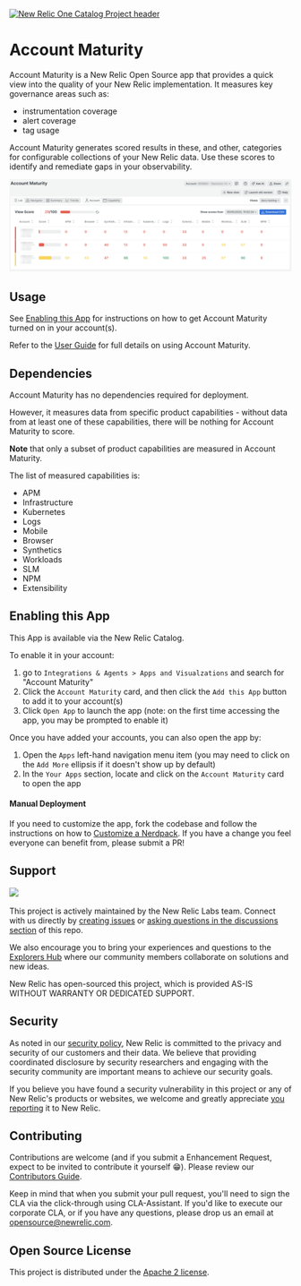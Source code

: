 [![New Relic One Catalog Project header](https://github.com/newrelic/opensource-website/raw/master/src/images/categories/New_Relic_One_Catalog_Project.png)](https://opensource.newrelic.com/oss-category/#new-relic-one-catalog-project)

# Account Maturity

Account Maturity is a New Relic Open Source app that provides a quick view into the quality of your New Relic implementation. It measures key governance areas such as:

- instrumentation coverage
- alert coverage
- tag usage

Account Maturity generates scored results in these, and other, categories for configurable collections of your New Relic data. Use these scores to identify and remediate gaps in your observability.

![Screenshot of Account Maturity main view](docs/guide/screenshots/am-view-summary.png)

## Usage

See [Enabling this App](#enable) for instructions on how to get Account Maturity turned on in your account(s).

Refer to the [User Guide](docs/guide/index.md) for full details on using Account Maturity.

## Dependencies

Account Maturity has no dependencies required for deployment.

However, it measures data from specific product capabilities - without data from at least one of these capabilities, there will be nothing for Account Maturity to score.

**Note** that only a subset of product capabilities are measured in Account Maturity.

The list of measured capabilities is:
- APM
- Infrastructure
- Kubernetes
- Logs
- Mobile
- Browser
- Synthetics
- Workloads
- SLM
- NPM
- Extensibility

## <a id="enable"></a>Enabling this App

This App is available via the New Relic Catalog. 

To enable it in your account:

1. go to `Integrations & Agents > Apps and Visualzations` and search for "Account Maturity"
2. Click the `Account Maturity` card, and then click the `Add this App` button to add it to your account(s)
3. Click `Open App` to launch the app (note: on the first time accessing the app, you may be prompted to enable it)

Once you have added your accounts, you can also open the app by:

1. Open the `Apps` left-hand navigation menu item (you may need to click on the `Add More` ellipsis if it doesn't show up by default)
2. In the `Your Apps` section, locate and click on the `Account Maturity` card to open the app

#### Manual Deployment

If you need to customize the app, fork the codebase and follow the instructions on how to [Customize a Nerdpack](https://docs.newrelic.com/docs/new-relic-solutions/tutorials/customize-nerdpacks/). If you have a change you feel everyone can benefit from, please submit a PR!

## Support

<a href="https://github.com/newrelic?q=nrlabs-viz&amp;type=all&amp;language=&amp;sort="><img src="https://user-images.githubusercontent.com/1786630/214122263-7a5795f6-f4e3-4aa0-b3f5-2f27aff16098.png" height=50 /></a>

This project is actively maintained by the New Relic Labs team. Connect with us directly by [creating issues](../../issues) or [asking questions in the discussions section](../../discussions) of this repo.

We also encourage you to bring your experiences and questions to the [Explorers Hub](https://discuss.newrelic.com) where our community members collaborate on solutions and new ideas.

New Relic has open-sourced this project, which is provided AS-IS WITHOUT WARRANTY OR DEDICATED SUPPORT.

## Security

As noted in our [security policy](https://github.com/newrelic/nr1-account-maturity/security/policy), New Relic is committed to the privacy and security of our customers and their data. We believe that providing coordinated disclosure by security researchers and engaging with the security community are important means to achieve our security goals.

If you believe you have found a security vulnerability in this project or any of New Relic's products or websites, we welcome and greatly appreciate [you reporting](https://docs.newrelic.com/docs/security/security-privacy/information-security/report-security-vulnerabilities/) it to New Relic.

## Contributing

Contributions are welcome (and if you submit a Enhancement Request, expect to be invited to contribute it yourself :grin:). Please review our [Contributors Guide](CONTRIBUTING.md).

Keep in mind that when you submit your pull request, you'll need to sign the CLA via the click-through using CLA-Assistant. If you'd like to execute our corporate CLA, or if you have any questions, please drop us an email at opensource@newrelic.com.

## Open Source License

This project is distributed under the [Apache 2 license](LICENSE).